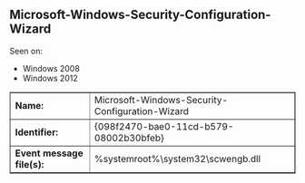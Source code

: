 ## Microsoft-Windows-Security-Configuration-Wizard

Seen on:
* Windows 2008
* Windows 2012

<table border="1" class="docutils">
  <tbody>
    <tr>
      <td><b>Name:</b></td>
      <td>Microsoft-Windows-Security-Configuration-Wizard</td>
    </tr>
    <tr>
      <td><b>Identifier:</b></td>
      <td>{098f2470-bae0-11cd-b579-08002b30bfeb}</td>
    </tr>
    <tr>
      <td><b>Event message file(s):</b></td>
      <td>%systemroot%\system32\scwengb.dll</td>
    </tr>
  </tbody>
</table>

&nbsp;

